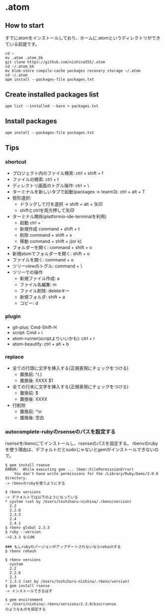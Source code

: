 # .atom

## How to start
すでにatomをインストールしており、ホームに.atomというディレクトリができている前提です。
```
cd ~
mv .atom .atom_bk
git clone https://github.com/nishina555/.atom
cd ~/.atom_bk
mv blob-store compile-cache packages recovery storage ~/.atom
cd ~/.atom
apm install --packages-file packages.txt
```

## Create installed packages list
```
apm list --installed --bare > packages.txt
```

## Install packages
```
apm install --packages-file packages.txt
```

## Tips
### shortcut
- プロジェクト内のファイル検索: ctrl + shift + f
- ファイルの検索: ctrl + t
- ディレクトリ画面のトグル操作: ctrl + \
- ターミナルを新しいタブで起動(packages -> tearm3): ctrl + alt + T
- 矩形選択:
  - ドラッグして行を選択 -> shift + alt + 矢印
  - shiftとctrlを両方押して矢印
- ターミナル関係(platformio-ide-terminalを利用)
    - 起動 ctrl + `
    - 新規作成 command + shift + t
    - 削除 command + shift + x
    - 移動 command + shift + j(or k)
- フォルダーを開く: command + shift + o
- 新規atomでフォルダーを開く: shift + o
- ファイルを開く: command + o
- ツリーviewのトグル: command + \
- ツリーでの操作
  - 新規ファイル作成: a
  - ファイル名編集: m
  - ファイル削除: deleteキー
  - 新規フォルダ: shift + a
  - コピー: d
### plugin
- git-plus: Cmd-Shift-H
- script: Cmd + i
- atom-runner(scriptよりいいかも): ctrl + r
- atom-beautify: ctrl + alt + b
### replace
- 全ての行頭に文字を挿入する(正規表現にチェックをつける)
    - 置換前: ^(.)
    - 置換後: XXXX $1
- 全ての行末に文字を挿入する(正規表現にチェックをつける)
    - 置換前: $
    - 置換後: XXXX
- 行削除
    - 置換前: ^\n
    - 置換後: 空白

### autocomplete-rubyのrsenseのパスを設定する
rsenseをrbenvにてインストールし、rsenseのパスを設定する。
rbenvのrubyを使う理由は、デフォルトだとsudoじゃないとgemがインストールできないので。
```
$ gem install rsense
ERROR:  While executing gem ... (Gem::FilePermissionError)
    You don't have write permissions for the /Library/Ruby/Gems/2.0.0 directory.
-> rbenvのrubyを使うようにする

$ rbenv versions
-> デフォルトでは以下のようになっている
* system (set by /Users/toshiharu-nishina/.rbenv/version)
  2.2
  2.2.6
  2.3.3
  2.4
  2.4.1
$ rbenv global 2.3.3
$ ruby --version
->2.3.3 ならOK

### もしrubyのバージョンがアップデートされないならrehashする
$ rbenv rehash

$ rbenv versions
  system
  2.2
  2.2.6
  2.3
* 2.3.3 (set by /Users/toshiharu-nishina/.rbenv/version)
$ gem install rsense
-> インストールできるはず

$ gem environment
-> /Users/nishina/.rbenv/versions/2.3.0/bin/rsense
のようなものを設定する
```
